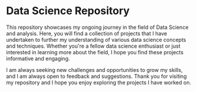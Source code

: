 # Data Science Repository

This repository showcases my ongoing journey in the field of Data Science and analysis. Here, you will find a collection of projects that I have undertaken to further my understanding of various data science concepts and techniques. Whether you're a fellow data science enthusiast or just interested in learning more about the field, I hope you find these projects informative and engaging.

I am always seeking new challenges and opportunities to grow my skills, and I am always open to feedback and suggestions. Thank you for visiting my repository and I hope you enjoy exploring the projects I have worked on.

